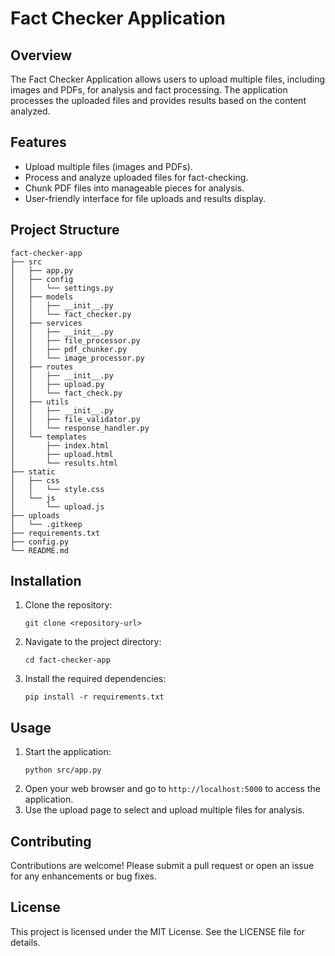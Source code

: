 # Fact Checker Application

## Overview
The Fact Checker Application allows users to upload multiple files, including images and PDFs, for analysis and fact processing. The application processes the uploaded files and provides results based on the content analyzed.

## Features
- Upload multiple files (images and PDFs).
- Process and analyze uploaded files for fact-checking.
- Chunk PDF files into manageable pieces for analysis.
- User-friendly interface for file uploads and results display.

## Project Structure
```
fact-checker-app
├── src
│   ├── app.py
│   ├── config
│   │   └── settings.py
│   ├── models
│   │   ├── __init__.py
│   │   └── fact_checker.py
│   ├── services
│   │   ├── __init__.py
│   │   ├── file_processor.py
│   │   ├── pdf_chunker.py
│   │   └── image_processor.py
│   ├── routes
│   │   ├── __init__.py
│   │   ├── upload.py
│   │   └── fact_check.py
│   ├── utils
│   │   ├── __init__.py
│   │   ├── file_validator.py
│   │   └── response_handler.py
│   └── templates
│       ├── index.html
│       ├── upload.html
│       └── results.html
├── static
│   ├── css
│   │   └── style.css
│   └── js
│       └── upload.js
├── uploads
│   └── .gitkeep
├── requirements.txt
├── config.py
└── README.md
```

## Installation
1. Clone the repository:
   ```
   git clone <repository-url>
   ```
2. Navigate to the project directory:
   ```
   cd fact-checker-app
   ```
3. Install the required dependencies:
   ```
   pip install -r requirements.txt
   ```

## Usage
1. Start the application:
   ```
   python src/app.py
   ```
2. Open your web browser and go to `http://localhost:5000` to access the application.
3. Use the upload page to select and upload multiple files for analysis.

## Contributing
Contributions are welcome! Please submit a pull request or open an issue for any enhancements or bug fixes.

## License
This project is licensed under the MIT License. See the LICENSE file for details.